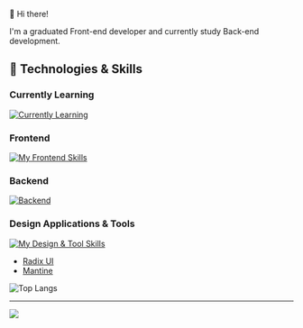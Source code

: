 

👋 Hi there! 

I'm a graduated Front-end developer and currently study Back-end development.

## 🚀 Technologies & Skills

### Currently Learning
[![Currently Learning](https://skillicons.dev/icons?i=nextjs,nodejs,javascript)](https://skillicons.dev)


### Frontend
[![My Frontend Skills](https://skillicons.dev/icons?i=html,css,js,ts,react,nodejs,redux,tailwind,bootstrap,cypress)](https://skillicons.dev)

### Backend
[![Backend](https://skillicons.dev/icons?i=js,nodejs,express,mysql,sequelize,graphql)](https://skillicons.dev)

### Design Applications & Tools
[![My Design & Tool Skills](https://skillicons.dev/icons?i=figma,vscode,postman,git,vite)](https://skillicons.dev)

- [Radix UI](https://www.radix-ui.com/)
- [Mantine](https://mantine.dev/)

![Top Langs](https://github-readme-stats.vercel.app/api/top-langs/?username=mariusrundereim&layout=compact)

---

![](https://komarev.com/ghpvc/?username=mariusrundereim&color=green)

<!--
**mariusrundereim/mariusrundereim** is a ✨ _special_ ✨ repository because its `README.md` (this file) appears on your GitHub profile.

Here are some ideas to get you started:

- 🔭 I’m currently working on ...
- 🌱 I’m currently learning ...
- 👯 I’m looking to collaborate on ...
- 🤔 I’m looking for help with ...
- 💬 Ask me about ...
- 📫 How to reach me: ...
- 😄 Pronouns: ...
- ⚡ Fun fact: ...
-->
